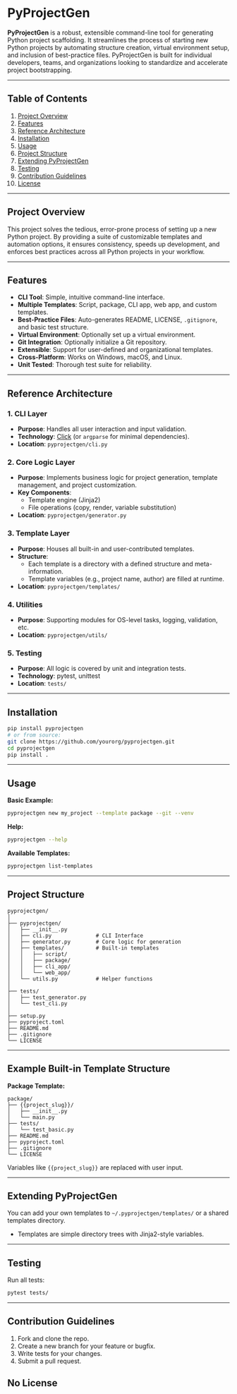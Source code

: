# PyProjectGen

**PyProjectGen** is a robust, extensible command-line tool for generating Python project scaffolding. It streamlines the process of starting new Python projects by automating structure creation, virtual environment setup, and inclusion of best-practice files. PyProjectGen is built for individual developers, teams, and organizations looking to standardize and accelerate project bootstrapping.

---

## Table of Contents

1. [Project Overview](#project-overview)
2. [Features](#features)
3. [Reference Architecture](#reference-architecture)
4. [Installation](#installation)
5. [Usage](#usage)
6. [Project Structure](#project-structure)
7. [Extending PyProjectGen](#extending-pyprojectgen)
8. [Testing](#testing)
9. [Contribution Guidelines](#contribution-guidelines)
10. [License](#license)

---

## Project Overview

This project solves the tedious, error-prone process of setting up a new Python project. By providing a suite of customizable templates and automation options, it ensures consistency, speeds up development, and enforces best practices across all Python projects in your workflow.

---

## Features

- **CLI Tool**: Simple, intuitive command-line interface.
- **Multiple Templates**: Script, package, CLI app, web app, and custom templates.
- **Best-Practice Files**: Auto-generates README, LICENSE, `.gitignore`, and basic test structure.
- **Virtual Environment**: Optionally set up a virtual environment.
- **Git Integration**: Optionally initialize a Git repository.
- **Extensible**: Support for user-defined and organizational templates.
- **Cross-Platform**: Works on Windows, macOS, and Linux.
- **Unit Tested**: Thorough test suite for reliability.

---

## Reference Architecture

### 1. CLI Layer

- **Purpose**: Handles all user interaction and input validation.
- **Technology**: [Click](https://click.palletsprojects.com/) (or `argparse` for minimal dependencies).
- **Location**: `pyprojectgen/cli.py`

### 2. Core Logic Layer

- **Purpose**: Implements business logic for project generation, template management, and project customization.
- **Key Components**:
    - Template engine (Jinja2)
    - File operations (copy, render, variable substitution)
- **Location**: `pyprojectgen/generator.py`

### 3. Template Layer

- **Purpose**: Houses all built-in and user-contributed templates.
- **Structure**:
    - Each template is a directory with a defined structure and meta-information.
    - Template variables (e.g., project name, author) are filled at runtime.
- **Location**: `pyprojectgen/templates/`

### 4. Utilities

- **Purpose**: Supporting modules for OS-level tasks, logging, validation, etc.
- **Location**: `pyprojectgen/utils/`

### 5. Testing

- **Purpose**: All logic is covered by unit and integration tests.
- **Technology**: pytest, unittest
- **Location**: `tests/`

---

## Installation

```bash
pip install pyprojectgen
# or from source:
git clone https://github.com/yourorg/pyprojectgen.git
cd pyprojectgen
pip install .
```

---

## Usage

**Basic Example:**

```bash
pyprojectgen new my_project --template package --git --venv
```

**Help:**

```bash
pyprojectgen --help
```

**Available Templates:**

```bash
pyprojectgen list-templates
```

---

## Project Structure

```plaintext
pyprojectgen/
│
├── pyprojectgen/
│   ├── __init__.py
│   ├── cli.py              # CLI Interface
│   ├── generator.py        # Core logic for generation
│   ├── templates/          # Built-in templates
│   │   ├── script/
│   │   ├── package/
│   │   ├── cli_app/
│   │   └── web_app/
│   └── utils.py            # Helper functions
│
├── tests/
│   ├── test_generator.py
│   └── test_cli.py
│
├── setup.py
├── pyproject.toml
├── README.md
├── .gitignore
└── LICENSE
```

---

## Example Built-in Template Structure

**Package Template:**

```plaintext
package/
├── {{project_slug}}/
│   ├── __init__.py
│   └── main.py
├── tests/
│   └── test_basic.py
├── README.md
├── pyproject.toml
├── .gitignore
└── LICENSE
```

Variables like `{{project_slug}}` are replaced with user input.

---

## Extending PyProjectGen

You can add your own templates to `~/.pyprojectgen/templates/` or a shared templates directory.
- Templates are simple directory trees with Jinja2-style variables.

---

## Testing

Run all tests:

```bash
pytest tests/
```

---

## Contribution Guidelines

1. Fork and clone the repo.
2. Create a new branch for your feature or bugfix.
3. Write tests for your changes.
4. Submit a pull request.

## No License
